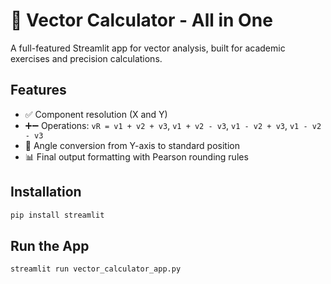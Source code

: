 # 🧮 Vector Calculator - All in One

A full-featured Streamlit app for vector analysis, built for academic exercises and precision calculations.

## Features

- ✅ Component resolution (X and Y)
- ➕➖ Operations: `vR = v1 + v2 + v3`, `v1 + v2 - v3`, `v1 - v2 + v3`, `v1 - v2 - v3`
- 🔄 Angle conversion from Y-axis to standard position
- 📊 Final output formatting with Pearson rounding rules

## Installation

```bash
pip install streamlit
```

## Run the App

```bash
streamlit run vector_calculator_app.py
```
